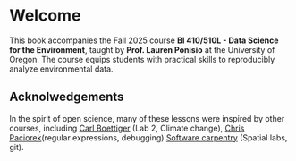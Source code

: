 
# Welcome 

This book accompanies the Fall 2025 course **BI 410/510L - Data Science for the Environment**, taught by **Prof. Lauren Ponisio** at the University of Oregon. The course equips students with practical skills to reproducibly analyze environmental data.

## Acknolwedgements 

In the spirit of open science, many of these lessons were inspired by other courses, including [Carl Boettiger](https://www.carlboettiger.info/) (Lab 2, Climate change), [Chris Paciorek](https://www.stat.berkeley.edu/users/paciorek/)(regular expressions, debugging) [Software carpentry](https://software-carpentry.org/) (Spatial labs, git). 
